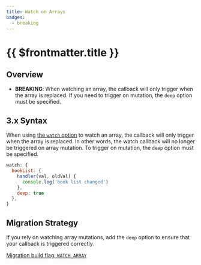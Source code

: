 ```yaml
---
title: Watch on Arrays
badges:
  - breaking
---
```


# {{ $frontmatter.title }} <MigrationBadges :badges="$frontmatter.badges" />

## Overview

- **BREAKING**: When watching an array, the callback will only trigger when the array is replaced. If you need to trigger on mutation, the `deep` option must be specified.

## 3.x Syntax

When using [the `watch` option](https://ja.vuejs.org/api/options-state.html#watch) to watch an array, the callback will only trigger when the array is replaced. In other words, the watch callback will no longer be triggered on array mutation. To trigger on mutation, the `deep` option must be specified.

```js
watch: {
  bookList: {
    handler(val, oldVal) {
      console.log('book list changed')
    },
    deep: true
  },
}
```

## Migration Strategy

If you rely on watching array mutations, add the `deep` option to ensure that your callback is triggered correctly.

[Migration build flag: `WATCH_ARRAY`](../migration-build.html#compat-configuration)
